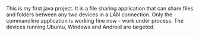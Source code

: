 This is my first java project.
It is a file sharing application that can share files and folders between any two devices in a LAN connection.
Only the commandline application is working fine now - work under process.
The devices running Ubuntu, Windows and Android are targeted.
